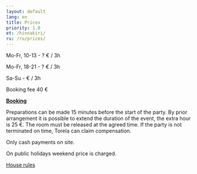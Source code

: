```yaml
---
layout: default
lang: en
title: Prices
priority: 1.0
et: /hinnakiri/
ru: /ru/prices/
---
```


Mo-Fr, 10-13 - ? € / 3h

Mo-Fr, 18-21 - ? € / 3h

Sa-Su - € / 3h

Booking fee 40 €

<a href="javascript:document.querySelector('.book-now').click()">**Booking**</a>

Preparations can be made 15 minutes before the start of the party.
By prior arrangement it is possible to extend the duration of the event, the extra hour is 25 €.
The room must be released at the agreed time. If the party is not terminated on time, Torela can claim compensation.

Only cash payments on site.

On public holidays weekend price is charged.

[House rules](/en/rules/)

